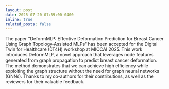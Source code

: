 ```yaml
---
layout: post
date: 2025-07-20 07:59:00-0400
inline: true
related_posts: false
---
```


The paper "DeformMLP: Effective Deformation Prediction for Breast Cancer Using Graph Topology-Assisted MLPs" has been accepted for the Digital Twin for Healthcare (DT4H) workshop at MICCAI 2025. This work introduces DeformMLP, a novel approach that leverages node features generated from graph propagation to predict breast cancer deformation. The method demonstrates that we can achieve high efficiency while exploiting the graph structure without the need for graph neural networks (GNNs). Thanks to my co-authors for their contributions, as well as the reviewers for their valuable feedback.